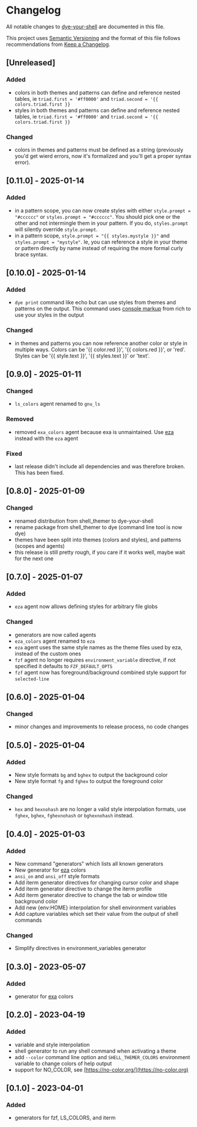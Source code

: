 # Changelog

All notable changes to [dye-your-shell](https://github.com/kotfu/dye-your-shell)
are documented in this file.

This project uses [Semantic Versioning](http://semver.org/spec/v2.0.0.html)
and the format of this file follows recommendations from
[Keep a Changelog](http://keepachangelog.com/en/1.0.0/).


## [Unreleased]

### Added

- colors in both themes and patterns can define and reference nested tables, ie
  `triad.first = '#ff0000'` and `triad.second = '{{ colors.triad.first }}`
- styles in both themes and patterns can define and reference nested tables, ie
  `triad.first = '#ff0000'` and `triad.second = '{{ colors.triad.first }}`

### Changed

- colors in themes and patterns must be defined as a string (previously you'd
  get wierd errors, now it's formalized and you'll get a proper syntax error).


## [0.11.0] - 2025-01-14

### Added

- in a pattern scope, you can now create styles with either
  `style.prompt = "#cccccc"` or `styles.prompt = "#cccccc"`.
  You should pick one or the other and not intermingle them
  in your pattern. If you do, `styles.prompt` will silently
  override `style.prompt`.
- in a pattern scope, `style.prompt = "{{ styles.mystyle }}"` and
  `styles.prompt = "mystyle"`. Ie, you can reference a style in
  your theme or pattern directly by name instead of requiring the
  more formal curly brace syntax.


## [0.10.0] - 2025-01-14

### Added

- `dye print` command like echo but can use styles from themes and patterns
  on the output. This command uses [console markup](https://rich.readthedocs.io/en/latest/markup.html) from rich to use your styles in the output

### Changed

- in themes and patterns you can now reference another color or style in
  multiple ways. Colors can be '{{ color.red }}', '{{ colors.red }}', or
  'red'. Styles can be '{{ style.text }}', '{{ styles.text }}' or 'text'.


## [0.9.0] - 2025-01-11

### Changed

- `ls_colors` agent renamed to `gnu_ls`

### Removed

- removed `exa_colors` agent because exa is unmaintained. Use
  [eza](https://eza.rocks/) instead with the `eza` agent


### Fixed

- last release didn't include all dependencies and was therefore broken. This
  has been fixed.


## [0.8.0] - 2025-01-09

### Changed

- renamed distribution from shell_themer to dye-your-shell
- rename package from shell_themer to dye (command line tool is now dye)
- themes have been split into themes (colors and styles), and patterns
  (scopes and agents)
- this release is still pretty rough, if you care if it works well,
  maybe wait for the next one


## [0.7.0] - 2025-01-07

### Added

- `eza` agent now allows defining styles for arbitrary file globs

### Changed

- generators are now called agents
- `eza_colors` agent renamed to `eza`
- `eza` agent uses the same style names as the theme files used by eza,
  instead of the custom ones
- `fzf` agent no longer requires `environment_variable` directive, if
  not specified it defaults to `FZF_DEFAULT_OPTS`
- `fzf` agent now has foreground/background combined style support for
  `selected-line`


## [0.6.0] - 2025-01-04

### Changed

- minor changes and improvements to release process, no code changes


## [0.5.0] - 2025-01-04

### Added

- New style formats `bg` and `bghex` to output the background color
- New style format `fg` and `fghex` to output the foreground color

### Changed

- `hex` and `hexnohash` are no longer a valid style interpolation formats, use
  `fghex`, `bghex`, `fghexnohash` or `bghexnohash` instead.


## [0.4.0] - 2025-01-03

### Added

- New command "generators" which lists all known generators
- New generator for [eza](https://github.com/eza-community/eza) colors
- `ansi_on` and `ansi_off` style formats
- Add iterm generator directives for changing cursor color and shape
- Add iterm generator directive to change the iterm profile
- Add iterm generator directive to change the tab or window title background color
- Add new {env:HOME} interpolation for shell environment variables
- Add capture variables which set their value from the output of shell commands

### Changed

- Simplify directives in environment_variables generator


## [0.3.0] - 2023-05-07

### Added

- generator for [exa](https://the.exa.website/) colors


## [0.2.0] - 2023-04-19

### Added

- variable and style interpolation
- shell generator to run any shell command when activating a theme
- add `--color` command line option and `SHELL_THEMER_COLORS` environment
  variable to change colors of help output
- support for NO_COLOR, see [https://no-color.org/](https://no-color.org)


## [0.1.0] - 2023-04-01

### Added

- generators for fzf, LS_COLORS, and iterm


